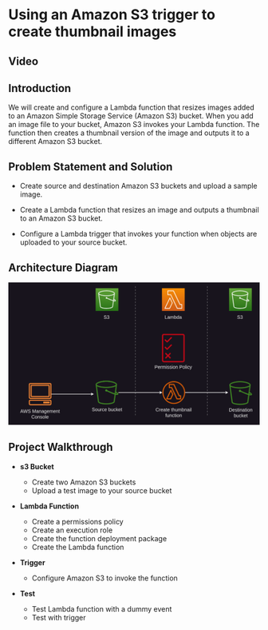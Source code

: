 # Using an Amazon S3 trigger to create thumbnail images

## Video

## Introduction

We will create and configure a Lambda function that resizes images added to an Amazon Simple Storage Service (Amazon S3) bucket. When you add an image file to your bucket, Amazon S3 invokes your Lambda function. The function then creates a thumbnail version of the image and outputs it to a different Amazon S3 bucket.

## Problem Statement and Solution

- Create source and destination Amazon S3 buckets and upload a sample image.

- Create a Lambda function that resizes an image and outputs a thumbnail to an Amazon S3 bucket.

- Configure a Lambda trigger that invokes your function when objects are uploaded to your source bucket.

## Architecture Diagram

![Deploy NextJS App to S3 and CloudFront with Github Actions - Terraform](/architecture-diagram/S3TriggerToCreateThumbnailImages.png)

## Project Walkthrough

- **s3 Bucket**
  - Create two Amazon S3 buckets
  - Upload a test image to your source bucket

- **Lambda Function**
  - Create a permissions policy
  - Create an execution role
  - Create the function deployment package
  - Create the Lambda function

- **Trigger**
  - Configure Amazon S3 to invoke the function

- **Test**
  - Test Lambda function with a dummy event
  - Test with trigger
